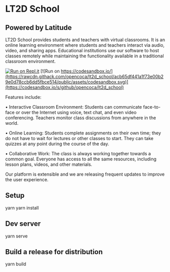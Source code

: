 # LT2D School 
## Powered by Latitude


LT2D School provides students and teachers with virtual classrooms. It is an online learning environment where students and teachers interact via audio, video, and sharing apps. Educational institutions use our software to host classes remotely while maintaining the functionality available in a traditional classroom environment. 

[![Run on Repl.it](https://repl.it/badge/github/opencoca/lt2d_school)](https://repl.it/github/opencoca/lt2d_school) [![Run on https://codesandbox.io/](https://rawcdn.githack.com/opencoca/lt2d_school/acb65df441a1f73e00b29e0d78ccb6dd5fbce514/public/assets/codesandbox.svg)](https://codesandbox.io/s/github/opencoca/lt2d_school)

Features include: 


• Interactive Classroom Environment: Students can communicate face-to-face or over the Internet using voice, text chat, and even video conferencing. Teachers monitor class discussions from anywhere in the world.


• Online Learning: Students complete assignments on their own time; they do not have to wait for lectures or other classes to start. They can take quizzes at any point during the course of the day.


• Collaborative Work: The class is always working together towards a common goal. Everyone has access to all the same resources, including lesson plans, videos, and other materials.


Our platform is extensible and we are releasing frequent updates to improve the user experience.

## Setup

yarn
yarn install

## Dev server

yarn serve

## Build a release for distribution

yarn build

